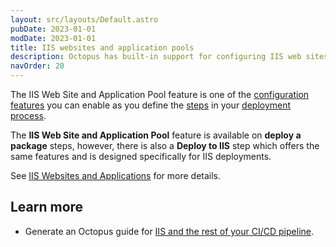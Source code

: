 ```yaml
---
layout: src/layouts/Default.astro
pubDate: 2023-01-01
modDate: 2023-01-01
title: IIS websites and application pools
description: Octopus has built-in support for configuring IIS web sites, applications and virtual directories.
navOrder: 20
---
```

The IIS Web Site and Application Pool feature is one of the [configuration features](/docs/projects/steps/configuration-features/) you can enable as you define the [steps](/docs/projects/steps/) in your [deployment process](/docs/projects/deployment-process/).

The **IIS Web Site and Application Pool** feature is available on **deploy a package** steps, however, there is also a **Deploy to IIS** step which offers the same features and is designed specifically for IIS deployments.

See [IIS Websites and Applications](/docs/deployments/windows/iis-websites-and-application-pools/) for more details.

## Learn more

- Generate an Octopus guide for [IIS and the rest of your CI/CD pipeline](https://octopus.com/docs/guides?destination=IIS).